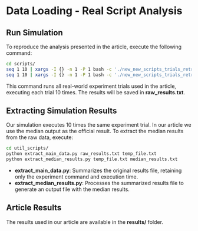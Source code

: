 # Data Loading - Real Script Analysis

## Run Simulation

To reproduce the analysis presented in the article, execute the following command:

```bash
cd scripts/
seq 1 10 | xargs -I {} -n 1 -P 1 bash -c './new_new_scripts_trials_retrieval_strategy_except_function_thread.sh >> raw_results.txt 2>&1'
seq 1 10 | xargs -I {} -n 1 -P 1 bash -c './new_new_scripts_trials_retrieval_strategy_function_thread.sh >> raw_results.txt 2>&1'
```

This command runs all real-world experiment trials used in the article, executing each trial 10 times. The results will be saved in **raw_results.txt**.

## Extracting Simulation Results

Our simulation executes 10 times the same experiment trial. In our article we use the median output as the official result. To extract the median results from the raw data, execute:

```bash
cd util_scripts/
python extract_main_data.py raw_results.txt temp_file.txt
python extract_median_results.py temp_file.txt median_results.txt
```

- **extract_main_data.py**: Summarizes the original results file, retaining only the experiment command and execution time.
- **extract_median_results.py**: Processes the summarized results file to generate an output file with the median results.

## Article Results

The results used in our article are available in the **results/** folder.
